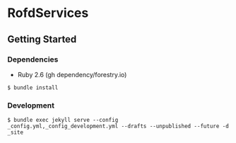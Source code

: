RofdServices
==

## Getting Started

### Dependencies

* Ruby 2.6 (gh dependency/forestry.io)

```
$ bundle install
```

### Development

```
$ bundle exec jekyll serve --config _config.yml,_config_development.yml --drafts --unpublished --future -d _site
```